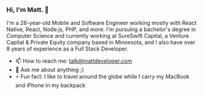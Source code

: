 ### Hi, I'm Matt. 👋

I'm a 28-year-old Mobile and Software Engineer working mostly with React Native, React, Node.js, PHP, and more. I'm pursuing a bachelor's degree in Computer Science and currently working at SureSwift Capital, a Venture Capital & Private Equity company based in Minnesota, and I also have over 8 years of experience as a Full Stack Developer.

- 📫 How to reach me: talk@mattdeveloper.com
- 💬 Ask me about anything ;)
- ⚡ Fun fact: I like to travel around the globe while I carry my MacBook and iPhone in my backpack
